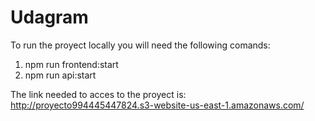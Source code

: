 # Udagram
To run the proyect locally you will need the following comands:

1. npm run frontend:start
2. npm run api:start

The link needed to acces to the proyect is:
http://proyecto994445447824.s3-website-us-east-1.amazonaws.com/
